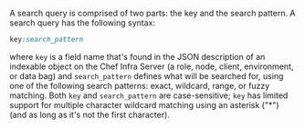 A search query is comprised of two parts: the key and the search
pattern. A search query has the following syntax:

```ruby
key:search_pattern
```

where `key` is a field name that's found in the JSON description of an
indexable object on the Chef Infra Server (a role, node, client,
environment, or data bag) and `search_pattern` defines what will be
searched for, using one of the following search patterns: exact,
wildcard, range, or fuzzy matching. Both `key` and `search_pattern` are
case-sensitive; `key` has limited support for multiple character
wildcard matching using an asterisk ("\*") (and as long as it's not the
first character).
